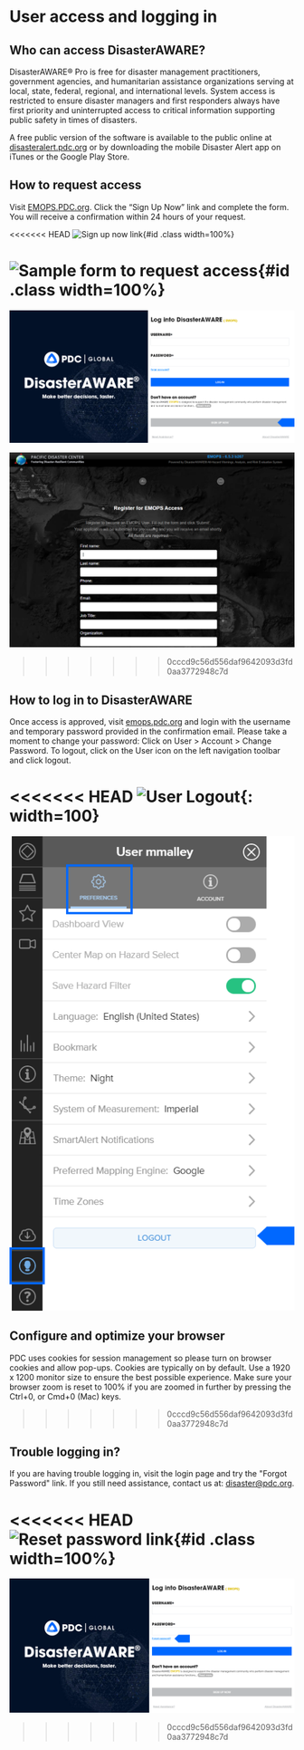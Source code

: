 # User access and logging in

## Who can access DisasterAWARE?
DisasterAWARE® Pro is free for disaster management practitioners, government agencies, and humanitarian assistance organizations serving at local, state, federal, regional, and international levels. System access is restricted to ensure disaster managers and first responders always have first priority and uninterrupted access to critical information supporting public safety in times of disasters. 

A free public version of the software is available to the public online at [disasteralert.pdc.org](https://disasteralert.pdc.org) or by downloading the mobile Disaster Alert app on iTunes or the Google Play Store.

## How to request access
Visit [EMOPS.PDC.org](https://emops.pdc.org). Click the “Sign Up Now” link and complete the form. You will receive a confirmation within 24 hours of your request.

<<<<<<< HEAD
![Sign up now link](https://github.com/LuigiBella/PDC_test/tree/master/images/1.2_figure_1.png){#id .class width=100%}

![Sample form to request access](https://github.com/LuigiBella/PDC_test/tree/master/images/1.2_figure_2.png){#id .class width=100%}
=======
![Sign up now link](https://github.com/LuigiBella/PDC_test/blob/master/images/1.2_figure_1.png)

![Sample form to request access](https://github.com/LuigiBella/PDC_test/blob/master/images/1.2_figure_2.png)
>>>>>>> 0cccd9c56d556daf9642093d3fd0aa3772948c7d

## How to log in to DisasterAWARE

Once access is approved, visit [emops.pdc.org](http://emops.pdc.org) and login with the username and temporary password provided in the confirmation email. Please take a moment to change your password: Click on User > Account > Change Password. To logout, click on the User icon on the left navigation toolbar and click logout.

<<<<<<< HEAD
![User Logout](https://github.com/LuigiBella/PDC_test/tree/master/images/1.2_figure_3.png){: width=100}
=======
![User Logout](https://github.com/LuigiBella/PDC_test/blob/master/images/1.2_figure_3.png)

## Configure and optimize your browser

PDC uses cookies for session management so please turn on browser cookies and allow pop-ups. Cookies are typically on by default. Use a 1920 x 1200 monitor size to ensure the best possible experience. Make sure your browser zoom is reset to 100% if you are zoomed in further by pressing the Ctrl+0, or Cmd+0 (Mac) keys.
>>>>>>> 0cccd9c56d556daf9642093d3fd0aa3772948c7d

## Trouble logging in?

If you are having trouble logging in, visit the login page and try the "Forgot Password" link. If you still need assistance, contact us at: [disaster@pdc.org](mailto:disaster@pdc.org).

<<<<<<< HEAD
![Reset password link](https://github.com/LuigiBella/PDC_test/tree/master/images/1.2_figure_4.png){#id .class width=100%}
=======
![Reset password link](https://github.com/LuigiBella/PDC_test/blob/master/images/1.2_figure_4.png)
>>>>>>> 0cccd9c56d556daf9642093d3fd0aa3772948c7d
